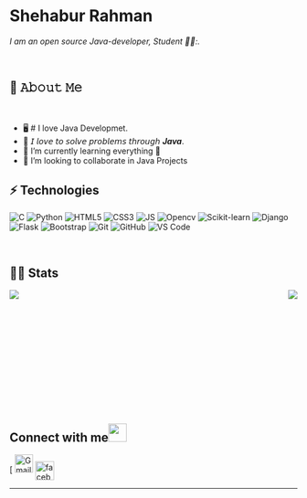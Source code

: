 # Shehabur Rahman

<p>
  <em>
    I am an open source Java-developer, Student 👨‍🎓:. 
  </em>  
</p>

<br>

## :book: 𝙰𝚋𝚘𝚞𝚝 𝙼𝚎

<br>
<ul>
  <li>🖥  # I love Java Developmet.</li>
  <li>🤔  𝘐 𝘭𝘰𝘷𝘦 𝘵𝘰 𝘴𝘰𝘭𝘷𝘦 𝘱𝘳𝘰𝘣𝘭𝘦𝘮𝘴 𝘵𝘩𝘳𝘰𝘶𝘨𝘩  <b><i>Java</i></b>.</li>
  <li>🌱 I’m currently learning everything 🤣</li>
  <li>👯 I’m looking to collaborate in Java Projects</li>
</ul>
  
## ⚡ Technologies
![C](https://img.shields.io/badge/-C-black?style=flat-square&logo=C)
![Python](https://img.shields.io/badge/-Python-black?style=flat-square&logo=Python)
![HTML5](https://img.shields.io/badge/-HTML5-E34F26?style=flat-square&logo=html5&logoColor=white)
![CSS3](https://img.shields.io/badge/-CSS3-1572B6?style=flat-square&logo=css3)
![JS](https://img.shields.io/badge/-JS-F7DF1E?style=flat-square&logo=javascript&logoColor=black)
![Opencv](https://img.shields.io/badge/-Opencv-1572B6?style=flat-square&logo=opencv)
![Scikit-learn](https://img.shields.io/badge/-Scikitlearn-1572B6?style=flat-square&logo=scikitlearn)
![Django](https://img.shields.io/badge/-Django-1572B6?style=flat-square&logo=Django)
![Flask](https://img.shields.io/badge/-Flask-1572B6?style=flat-square&logo=Flask)
![Bootstrap](https://img.shields.io/badge/-Bootstrap-1572B6?style=flat-square&logo=Bootstrap)
![Git](https://img.shields.io/badge/-Git-181717?style=flat-square&logo=git)
![GitHub](https://img.shields.io/badge/-GitHub-181717?style=flat-square&logo=github)
![VS Code](https://img.shields.io/badge/-VSCode-%23007ACC?style=flat-square&logo=visual-studio-code)

<br>

## 🏃‍♂️ Stats
<p>
  <a href="https://github.com/anuraghazra/github-readme-stats" title="Go to Source">
    <img align="left" src="https://github-readme-stats.vercel.app/api?username=ixink&show_icons=true&theme=dark#gh-dark-mode-only">
  </a>
 </p>
 <p>
  <a href="https://github.com/anuraghazra/github-readme-stats">
  <img align="right" src="https://github-readme-stats.vercel.app/api/top-langs/?username=ShiKU88&layout=compact&heme=dark#gh-dark-mode-only"/>
  </a>
</p>

<br><br><br>
<br><br><br>
<br><br><br>
<br><br><br>


## Connect with me<img src="https://github.com/TheDudeThatCode/TheDudeThatCode/blob/master/Assets/Handshake.gif" height="32px">

  [ [<img src="https://github.com/TheDudeThatCode/TheDudeThatCode/blob/master/Assets/Gmail.svg" alt="Gmail logo" height="32">](mailto:shehaburrahman88@gmail.com)  [<img align="center" src="https://raw.githubusercontent.com/rahuldkjain/github-profile-readme-generator/master/src/images/icons/Social/facebook.svg" alt="facebooklogo" height="33"/>](https://www.facebook.com/shehabur.rahman.7359)

--------------------------
